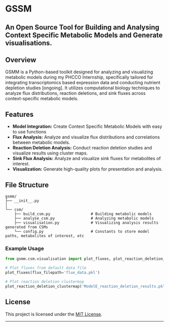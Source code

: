 # GSSM 
## An Open Source Tool for Building and Analysing Context Specific Metabolic Models and Generate visualisations.

## Overview

GSMM is a Python-based toolkit designed for analyzing and visualizing metabolic models during my PHCCO Internship, specifically tailored for integrating transcriptomics based expression data and conducting nutrient depletion studies [ongoing]. It utilizes computational biology techniques to analyze flux distributions, reaction deletions, and sink fluxes across context-specific metabolic models.

## Features

- **Model Integration:** Create Context Specific Metabolic Models with easy to use functions
- **Flux Analysis:** Analyze and visualize flux distributions and correlations between metabolic models.
- **Reaction Deletion Analysis:** Conduct reaction deletion studies and visualize results using cluster maps.
- **Sink Flux Analysis:** Analyze and visualize sink fluxes for metabolites of interest.
- **Visualization:** Generate high-quality plots for presentation and analysis.

## File Structure

```
gsmm/
├── __init__.py
│
└── csm/
    ├── build_csm.py                  # Building metabolic models
    ├── analyse_csm.py                # Analyzing metabolic models
    ├── visualisation.py              # Visualizing analysis results generated from CSMs
    └── config.py                     # Constants to store model paths, metabolites of interest, etc
```

### Example Usage

```python
from gsmm.csm.visualisation import plot_fluxes, plot_reaction_deletion_clustermap

# Plot fluxes from default data file
plot_fluxes(flux_filepath='flux_data.pkl')

# Plot reaction deletion clustermap
plot_reaction_deletion_clustermap('ModelE_reaction_deletion_results.pkl', metabolites_of_interest, 'reaction_deletion_clustermap.png')
```

## License

This project is licensed under the [MIT License](https://github.com/KarthikDani/PHCCOProject/blob/main/gsmm/LICENSE.txt).

---